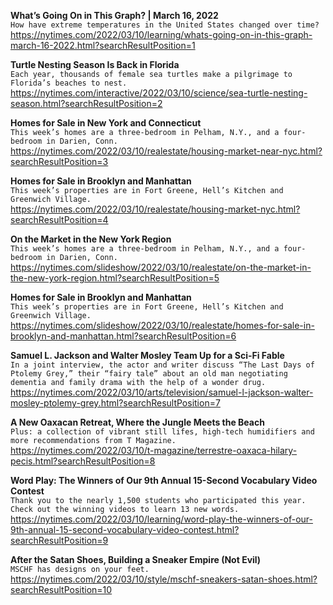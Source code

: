 **What’s Going On in This Graph? | March 16, 2022**\
`How have extreme temperatures in the United States changed over time?`\
https://nytimes.com/2022/03/10/learning/whats-going-on-in-this-graph-march-16-2022.html?searchResultPosition=1

**Turtle Nesting Season Is Back in Florida**\
`Each year, thousands of female sea turtles make a pilgrimage to Florida’s beaches to nest. `\
https://nytimes.com/interactive/2022/03/10/science/sea-turtle-nesting-season.html?searchResultPosition=2

**Homes for Sale in New York and Connecticut**\
`This week’s homes are a three-bedroom in Pelham, N.Y., and a four-bedroom in Darien, Conn.`\
https://nytimes.com/2022/03/10/realestate/housing-market-near-nyc.html?searchResultPosition=3

**Homes for Sale in Brooklyn and Manhattan**\
`This week’s properties are in Fort Greene, Hell’s Kitchen and Greenwich Village.`\
https://nytimes.com/2022/03/10/realestate/housing-market-nyc.html?searchResultPosition=4

**On the Market in the New York Region**\
`This week’s homes are a three-bedroom in Pelham, N.Y., and a four-bedroom in Darien, Conn.`\
https://nytimes.com/slideshow/2022/03/10/realestate/on-the-market-in-the-new-york-region.html?searchResultPosition=5

**Homes for Sale in Brooklyn and Manhattan**\
`This week’s properties are in Fort Greene, Hell’s Kitchen and Greenwich Village.`\
https://nytimes.com/slideshow/2022/03/10/realestate/homes-for-sale-in-brooklyn-and-manhattan.html?searchResultPosition=6

**Samuel L. Jackson and Walter Mosley Team Up for a Sci-Fi Fable**\
`In a joint interview, the actor and writer discuss “The Last Days of Ptolemy Grey,” their “fairy tale” about an old man negotiating dementia and family drama with the help of a wonder drug.`\
https://nytimes.com/2022/03/10/arts/television/samuel-l-jackson-walter-mosley-ptolemy-grey.html?searchResultPosition=7

**A New Oaxacan Retreat, Where the Jungle Meets the Beach**\
`Plus: a collection of vibrant still lifes, high-tech humidifiers and more recommendations from T Magazine.`\
https://nytimes.com/2022/03/10/t-magazine/terrestre-oaxaca-hilary-pecis.html?searchResultPosition=8

**Word Play: The Winners of Our 9th Annual 15-Second Vocabulary Video Contest**\
`Thank you to the nearly 1,500 students who participated this year. Check out the winning videos to learn 13 new words.`\
https://nytimes.com/2022/03/10/learning/word-play-the-winners-of-our-9th-annual-15-second-vocabulary-video-contest.html?searchResultPosition=9

**After the Satan Shoes, Building a Sneaker Empire (Not Evil)**\
`MSCHF has designs on your feet.`\
https://nytimes.com/2022/03/10/style/mschf-sneakers-satan-shoes.html?searchResultPosition=10

